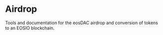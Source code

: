 # Airdrop
Tools and documentation for the eosDAC airdrop and conversion of tokens to an EOSIO blockchain.
